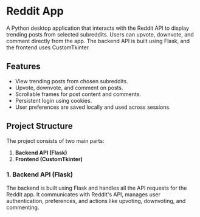 # Reddit App

A Python desktop application that interacts with the Reddit API to display trending posts from selected subreddits. Users can upvote, downvote, and comment directly from the app. The backend API is built using Flask, and the frontend uses CustomTkinter.

## Features

- View trending posts from chosen subreddits.
- Upvote, downvote, and comment on posts.
- Scrollable frames for post content and comments.
- Persistent login using cookies.
- User preferences are saved locally and used across sessions.

## Project Structure

The project consists of two main parts:

1. **Backend API (Flask)**
2. **Frontend (CustomTkinter)**

### 1. Backend API (Flask)

The backend is built using Flask and handles all the API requests for the Reddit app. It communicates with Reddit's API, manages user authentication, preferences, and actions like upvoting, downvoting, and commenting.
